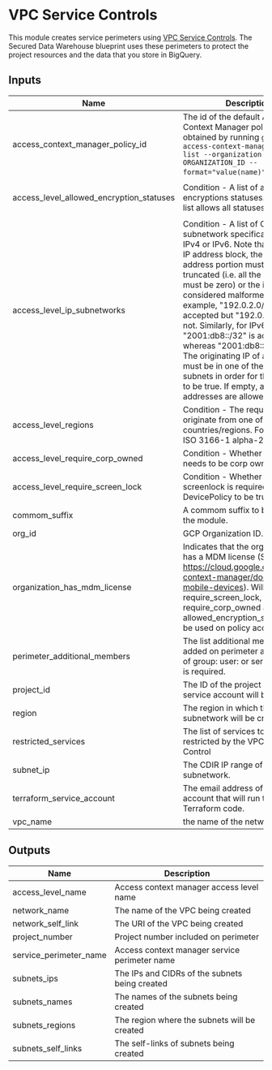 # VPC Service Controls
This module creates service perimeters using [VPC Service Controls](https://cloud.google.com/vpc-service-controls/docs/overview). The Secured Data Warehouse blueprint uses these perimeters to protect the project resources and the data that you store in BigQuery.

<!-- BEGINNING OF PRE-COMMIT-TERRAFORM DOCS HOOK -->
## Inputs

| Name | Description | Type | Default | Required |
|------|-------------|------|---------|:--------:|
| access\_context\_manager\_policy\_id | The id of the default Access Context Manager policy. Can be obtained by running `gcloud access-context-manager policies list --organization YOUR-ORGANIZATION_ID --format="value(name)"`. | `number` | n/a | yes |
| access\_level\_allowed\_encryption\_statuses | Condition - A list of allowed encryptions statuses. An empty list allows all statuses. | `list(string)` | <pre>[<br>  "ENCRYPTED"<br>]</pre> | no |
| access\_level\_ip\_subnetworks | Condition - A list of CIDR block IP subnetwork specification. May be IPv4 or IPv6. Note that for a CIDR IP address block, the specified IP address portion must be properly truncated (i.e. all the host bits must be zero) or the input is considered malformed. For example, "192.0.2.0/24" is accepted but "192.0.2.1/24" is not. Similarly, for IPv6, "2001:db8::/32" is accepted whereas "2001:db8::1/32" is not. The originating IP of a request must be in one of the listed subnets in order for this Condition to be true. If empty, all IP addresses are allowed. | `list(string)` | `[]` | no |
| access\_level\_regions | Condition - The request must originate from one of the provided countries/regions. Format: A valid ISO 3166-1 alpha-2 code. | `list(string)` | `[]` | no |
| access\_level\_require\_corp\_owned | Condition - Whether the device needs to be corp owned. | `bool` | `true` | no |
| access\_level\_require\_screen\_lock | Condition - Whether or not screenlock is required for the DevicePolicy to be true. | `bool` | `true` | no |
| commom\_suffix | A commom suffix to be used in the module. | `string` | `""` | no |
| org\_id | GCP Organization ID. | `string` | n/a | yes |
| organization\_has\_mdm\_license | Indicates that the organization has a MDM license (See https://cloud.google.com/access-context-manager/docs/use-mobile-devices). Will allow require\_screen\_lock, require\_corp\_owned and allowed\_encryption\_statuses to be used on policy access level. | `bool` | `false` | no |
| perimeter\_additional\_members | The list additional members to be added on perimeter access. Prefix of group: user: or serviceAccount: is required. | `list(string)` | `[]` | no |
| project\_id | The ID of the project in which the service account will be created. | `string` | n/a | yes |
| region | The region in which the subnetwork will be created. | `string` | n/a | yes |
| restricted\_services | The list of services to be restricted by the VPC Service Control | `list(string)` | n/a | yes |
| subnet\_ip | The CDIR IP range of the subnetwork. | `string` | n/a | yes |
| terraform\_service\_account | The email address of the service account that will run the Terraform code. | `string` | n/a | yes |
| vpc\_name | the name of the network. | `string` | n/a | yes |

## Outputs

| Name | Description |
|------|-------------|
| access\_level\_name | Access context manager access level name |
| network\_name | The name of the VPC being created |
| network\_self\_link | The URI of the VPC being created |
| project\_number | Project number included on perimeter |
| service\_perimeter\_name | Access context manager service perimeter name |
| subnets\_ips | The IPs and CIDRs of the subnets being created |
| subnets\_names | The names of the subnets being created |
| subnets\_regions | The region where the subnets will be created |
| subnets\_self\_links | The self-links of subnets being created |

<!-- END OF PRE-COMMIT-TERRAFORM DOCS HOOK -->
